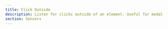 ```yaml
---
title: Click Outside
description: Listen for clicks outside of an element. Useful for modal or dropdown.
section: Sensors
---
```


<script lang="ts">
	import Example from './example.svelte';

</script>

<Example />
